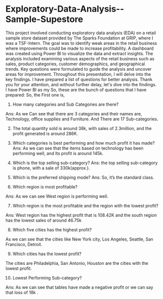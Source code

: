 # Exploratory-Data-Analysis--Sample-Supestore
This project involved conducting exploratory data analysis (EDA) on a retail sample store dataset provided by The Sparks Foundation at GRIP, where I was a TSF-Intern. The goal was to identify weak areas in the retail business where improvements could be made to increase profitability. A dashboard was created using Power BI to visualize the data and extract insights.
The analysis included examining various aspects of the retail business such as sales, product categories, customer demographics, and geographical trends. Key questions were formulated to guide the analysis and uncover areas for improvement.
Throughout this presentation, I will delve into the key findings. I have prepared a list of questions for better analysis. Thank you for your attention, and without further delay, let's dive into the findings. I have Power BI as my
So, these are the bunch of questions that I have prepared: 
So, the First one is, 



1.	How many categories and Sub Categories are there?

Ans: As we Can see that there are 3 categories and their names are, Technology, office supplies and Furniture. And There are 17 Sub-categories.

2. The total quantity sold is around 38k, with sales of 2.3million, and the profit generated is around 286K. 

3. Which categories is best performing and how much profit it has made? 
Ans: As we can see that the items based on technology has been performing well, and Its profit is around 145k.

4.	Which is the top selling sub-category?
Ans: the top selling sub-category is phone, with a sale of 330k(approx.).

5.	Which is the preferred shipping mode?
  Ans: So, it’s the standard class.

6.	Which region is most profitable?
   
Ans: As we can see West region is performing well.

7.	Which region is the most profitable and the region with the lowest profit?

Ans: West region has the highest profit that is 108.42K and the south region has the lowest sales of around 46.75k

8.	Which five cities has the highest profit?
   
As we can see that the cities like New York city, Los Angeles, Seattle, San Francisco, Detroit.

9.	Which cities has the lowest profit?
    
The cities are Philadelphia, San Antonio, Houston are the cities with the lowest profit.

10.	Lowest Performing Sub-category? 

Ans: As we can see that tables have made a negative profit or we can say that loss of 18k .
